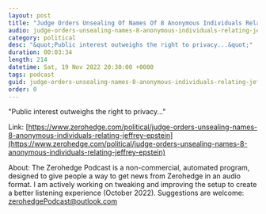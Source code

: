 ```yaml
---
layout: post
title: "Judge Orders Unsealing Of Names Of 8 Anonymous Individuals Relating To Jeffrey Epstein"
audio: judge-orders-unsealing-names-8-anonymous-individuals-relating-jeffrey-epstein-0
category: political
desc: "&quot;Public interest outweighs the right to privacy...&quot;"
duration: 00:03:34
length: 214
datetime: Sat, 19 Nov 2022 20:30:00 +0000
tags: podcast
guid: judge-orders-unsealing-names-8-anonymous-individuals-relating-jeffrey-epstein-0
order: 0
---
```

&quot;Public interest outweighs the right to privacy...&quot;

Link: [https://www.zerohedge.com/political/judge-orders-unsealing-names-8-anonymous-individuals-relating-jeffrey-epstein](https://www.zerohedge.com/political/judge-orders-unsealing-names-8-anonymous-individuals-relating-jeffrey-epstein)

About: The Zerohedge Podcast is a non-commercial, automated program, designed to give people a way to get news from Zerohedge in an audio format.  I am actively working on tweaking and improving the setup to create a better listening experience (October 2022).  Suggestions are welcome: [zerohedgePodcast@outlook.com](mailto:zerohedgePodcast@outlook.com)